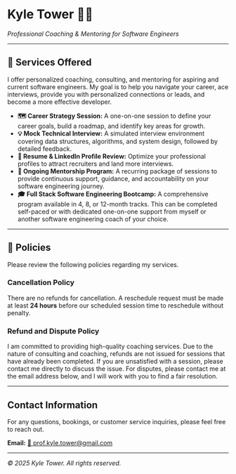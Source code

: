 # Kyle Tower 👨‍💻

*Professional Coaching & Mentoring for Software Engineers*

---

## 🚀 Services Offered

I offer personalized coaching, consulting, and mentoring for aspiring and current software engineers. My goal is to help you navigate your career, ace interviews, provide you with personalized connections or leads, and become a more effective developer.

- **🗺️ Career Strategy Session:** A one-on-one session to define your career goals, build a roadmap, and identify key areas for growth.
- **💡 Mock Technical Interview:** A simulated interview environment covering data structures, algorithms, and system design, followed by detailed feedback.
- **📄 Resume & LinkedIn Profile Review:** Optimize your professional profiles to attract recruiters and land more interviews.
- **🤝 Ongoing Mentorship Program:** A recurring package of sessions to provide continuous support, guidance, and accountability on your software engineering journey.
- **🎓 Full Stack Software Engineering Bootcamp:** A comprehensive program available in 4, 8, or 12-month tracks. This can be completed self-paced or with dedicated one-on-one support from myself or another software engineering coach of your choice.

---

## 📜 Policies

Please review the following policies regarding my services.

### Cancellation Policy
There are no refunds for cancellation. A reschedule request must be made at least **24 hours** before our scheduled session time to reschedule without penalty. 

### Refund and Dispute Policy
I am committed to providing high-quality coaching services. Due to the nature of consulting and coaching, refunds are not issued for sessions that have already been completed. If you are unsatisfied with a session, please contact me directly to discuss the issue. For disputes, please contact me at the email address below, and I will work with you to find a fair resolution.

---

## Contact Information

For any questions, bookings, or customer service inquiries, please feel free to reach out.

**Email:** [📧 prof.kyle.tower@gmail.com](mailto:prof.kyle.tower@gmail.com)

---

*© 2025 Kyle Tower. All rights reserved.*
